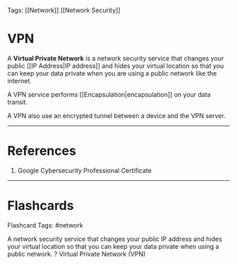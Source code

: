 Tags: [[Network]] [[Network Security]]
# VPN

A **Virtual Private Network** is a network security service that changes your public [[IP Address|IP address]] and hides your virtual location so that you can keep your data private when you are using a public network like the internet.

A VPN service performs [[Encapsulation|encapsulation]] on your data transit.

A VPN also use an encrypted tunnel between a device and the VPN server.

---
# References

1. Google Cybersecurity Professional Certificate

---
# Flashcards

Flashcard Tags: #network 

A network security service that changes your public IP address and hides your virtual location so that you can keep your data private when using a public network.
?
Virtual Private Network (VPN)
<!--SR:!2024-05-14,3,250-->

